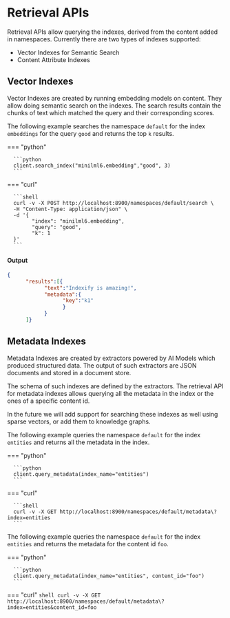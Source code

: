 # Retrieval APIs

Retrieval APIs allow querying the indexes, derived from the content added in namespaces. Currently there are two types of indexes supported:

- Vector Indexes for Semantic Search 
- Content Attribute Indexes

## Vector Indexes

Vector Indexes are created by running embedding models on content. They allow doing semantic search on the indexes. The search results contain the chunks of text which matched the query and their corresponding scores.

The following example searches the namespace `default` for the index `embeddings` for the query `good` and returns the top `k` results.

=== "python"

      ```python
      client.search_index("minilml6.embedding","good", 3)
      ```

=== "curl"

      ```shell
      curl -v -X POST http://localhost:8900/namespaces/default/search \
      -H "Content-Type: application/json" \
      -d '{
            "index": "minilml6.embedding",
            "query": "good", 
            "k": 1
      }'
      ```

#### Output 
``` json
{
      "results":[{
            "text":"Indexify is amazing!",
            "metadata":{
                  "key":"k1"
                  }
            }
      ]}
```

## Metadata Indexes
Metadata Indexes are created by extractors powered by AI Models which produced structured data. The output of such extractors are JSON documents and stored in a document store. 

The schema of such indexes are defined by the extractors. The retrieval API for metadata indexes allows querying all the metadata in the index or the ones of a specific content id. 

In the future we will add support for searching these indexes as well using sparse vectors, or add them to knowledge graphs.

The following example queries the namespace `default` for the index `entities` and returns all the metadata in the index.

=== "python"

      ```python
      client.query_metadata(index_name="entities")
      ```

=== "curl"

      ```shell
      curl -v -X GET http://localhost:8900/namespaces/default/metadata\?index=entities
      ```

The following example queries the namespace `default` for the index `entities` and returns the metadata for the content id `foo`.

=== "python"

      ```python
      client.query_metadata(index_name="entities", content_id="foo")
      ```

=== "curl"
      ``` shell
      curl -v -X GET http://localhost:8900/namespaces/default/metadata\?index=entities&content_id=foo
      ```